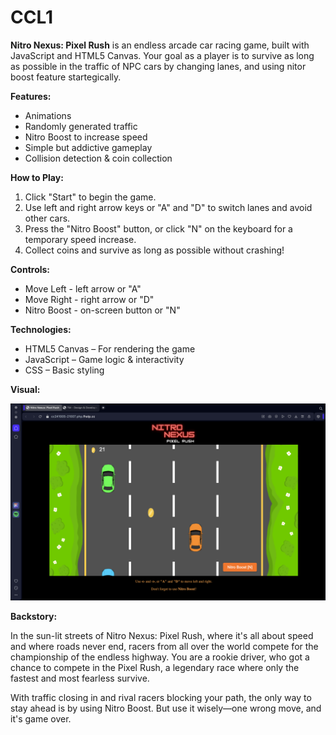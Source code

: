 # CCL1

**Nitro Nexus: Pixel Rush** is an endless arcade car racing game, built with JavaScript and HTML5 Canvas. Your goal as a player is to survive as long as possible in the traffic of NPC cars by changing lanes, and using nitor boost feature startegically.

**Features:**
- Animations
- Randomly generated traffic
- Nitro Boost to increase speed
- Simple but addictive gameplay
- Collision detection & coin collection

**How to Play:**
1. Click "Start" to begin the game.
2. Use left and right arrow keys or "A" and "D" to switch lanes and avoid other cars.
3. Press the "Nitro Boost" button, or click "N" on the keyboard for a temporary speed increase.
4. Collect coins and survive as long as possible without crashing!

**Controls:**

- Move Left - left arrow or "A"
- Move Right - right arrow or "D"
- Nitro Boost - on-screen button or "N"

**Technologies:**
- HTML5 Canvas – For rendering the game
- JavaScript – Game logic & interactivity
- CSS – Basic styling

**Visual:**

![game screen](game.png)

**Backstory:**

In the sun-lit streets of Nitro Nexus: Pixel Rush, where it's all about speed and where roads never end, racers from all over the world compete for the championship of the endless highway. You are a rookie driver, who got a chance to compete in the Pixel Rush, a legendary race where only the fastest and most fearless survive.

With traffic closing in and rival racers blocking your path, the only  way to stay ahead is by using Nitro Boost. But use it wisely—one wrong move, and it's game over.
